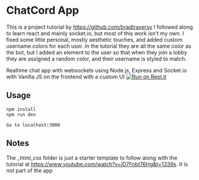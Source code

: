 # ChatCord App

This is a project tutorial by https://github.com/bradtraversy
I followed along to learn react and mainly socket.io, but most of this work isn't my own. I fixed some little personal, mostly aesthetic touches, and added custom username colors for each user. In the tutorial they are all the same color as the bot, but I added an element to the user so that when they join a lobby they are assigned a random color, and their username is styled to match.

Realtime chat app with websockets using Node.js, Express and Socket.io with Vanilla JS on the frontend with a custom UI
[![Run on Repl.it](https://repl.it/badge/github/bradtraversy/chatcord)](https://repl.it/github/bradtraversy/chatcord)
## Usage
```
npm install
npm run dev

Go to localhost:3000
```

## Notes
The *_html_css* folder is just a starter template to follow along with the tutorial at https://www.youtube.com/watch?v=jD7FnbI76Hg&t=1339s. It is not part of the app
